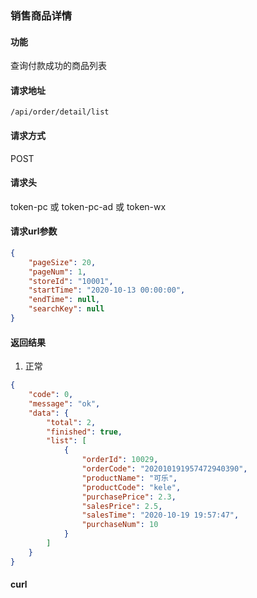 ### 销售商品详情

#### 功能
查询付款成功的商品列表

#### 请求地址
```text
/api/order/detail/list
```

#### 请求方式
POST

#### 请求头
token-pc 或 token-pc-ad 或 token-wx

#### 请求url参数
```json
{
    "pageSize": 20,
    "pageNum": 1,
    "storeId": "10001",
    "startTime": "2020-10-13 00:00:00",
    "endTime": null,
    "searchKey": null
}
```

#### 返回结果
1. 正常
```json
{
    "code": 0,
    "message": "ok",
    "data": {
        "total": 2,
        "finished": true,
        "list": [
            {
                "orderId": 10029,
                "orderCode": "202010191957472940390",
                "productName": "可乐",
                "productCode": "kele",
                "purchasePrice": 2.3,
                "salesPrice": 2.5,
                "salesTime": "2020-10-19 19:57:47",
                "purchaseNum": 10
            }
        ]
    }
}
```


#### curl
```text

```